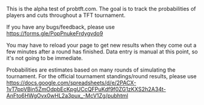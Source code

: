 This is the alpha test of probtft.com.  The goal is to track the probabilities of players and cuts throughout a TFT tournament.

If you have any bugs/feedback, please use https://forms.gle/PopPnukeFrdygvdo9

You may have to reload your page to get new results when they come out a few minutes after a round has finished.  Data entry is manual at this point, so it's not going to be immediate.

Probabilities are estimates based on many rounds of simulating the tournament.  For the official tournament standings/round results, please use https://docs.google.com/spreadsheets/d/e/2PACX-1vT7ppVBin5ZmOdpbEcKpgUCcQFPuKdf9f0ZG1zKXS2h2A34t-AnFto6HWgOvx0wHL2a3pux_-McV1Zg/pubhtml
